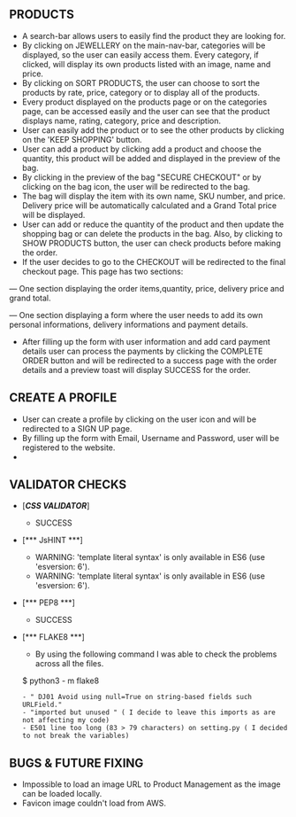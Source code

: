 ## PRODUCTS

- A search-bar allows users to easily find the product they are looking for.
- By clicking on JEWELLERY on the main-nav-bar, categories will be displayed, so the user can easily access them. Every category, if clicked, will display its own products listed with an image, name and price.
- By clicking on  SORT PRODUCTS, the user can choose to sort the products by rate, price, category or to display all of the products.
- Every product displayed on the products page or on the categories page, can be accessed easily and the user can see that the product displays name, rating, category, price and description.
- User can easily add the product or to see the other products by clicking on the 'KEEP SHOPPING' button.
- User can add a product by clicking add a product and choose the quantity, this product will be added and displayed in the preview of the bag.
- By clicking in the preview of the bag "SECURE CHECKOUT" or by clicking on the bag icon, the user will be redirected to the bag.
- The bag will display the item with its own name, SKU number, and price.  Delivery price will be automatically calculated and a Grand Total price will be displayed.
- User can add or reduce the quantity of the product and then update the shopping bag or can delete the products in the bag. Also, by clicking to SHOW PRODUCTS button, the user can check products before making the order.
- If the user decides to go to the CHECKOUT will be redirected to the final checkout page. This page has two sections:

— One section displaying the order items,quantity, price, delivery price and grand total.

— One section displaying a form where the user needs to add its own personal informations, delivery informations and payment details.

- After filling up the form with user information and add card payment details user can process the payments by clicking the COMPLETE ORDER button and will be redirected to a success page with the order details and a preview toast will display SUCCESS for the order.

## CREATE A PROFILE

- User can create a profile by clicking on the user icon and will be redirected to a SIGN UP page.
- By filling up the form with Email, Username and Password, user will be registered to the website.
-







## VALIDATOR CHECKS

- [***CSS VALIDATOR***]
    - SUCCESS
    
- [*** JsHINT ***]
     - 	WARNING: 'template literal syntax' is only available in ES6 (use 'esversion: 6').
     -  WARNING: 'template literal syntax' is only available in ES6 (use 'esversion: 6').

- [*** PEP8 ***]
     - SUCCESS 

- [*** FLAKE8 ***]
     -  By using the following command I was able to check the problems across all the files.

     $ python3 - m flake8

      - " DJ01 Avoid using null=True on string-based fields such URLField." 
      - "imported but unused " ( I decide to leave this imports as are not affecting my code)
      - E501 line too long (83 > 79 characters) on setting.py ( I decided to not break the variables)

## BUGS & FUTURE FIXING 

- Impossible to load an image URL to Product Management as the image can be loaded locally.
- Favicon image couldn't load from AWS. 
